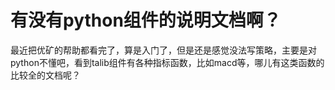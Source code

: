 # 有没有python组件的说明文档啊？

最近把优矿的帮助都看完了，算是入门了，但是还是感觉没法写策略，主要是对python不懂吧，看到talib组件有各种指标函数，比如macd等，哪儿有这类函数的比较全的文档呢？